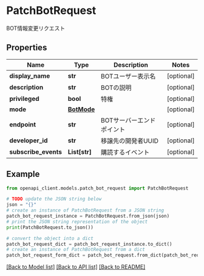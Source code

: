 # PatchBotRequest

BOT情報変更リクエスト

## Properties

Name | Type | Description | Notes
------------ | ------------- | ------------- | -------------
**display_name** | **str** | BOTユーザー表示名 | [optional] 
**description** | **str** | BOTの説明 | [optional] 
**privileged** | **bool** | 特権 | [optional] 
**mode** | [**BotMode**](BotMode.md) |  | [optional] 
**endpoint** | **str** | BOTサーバーエンドポイント | [optional] 
**developer_id** | **str** | 移譲先の開発者UUID | [optional] 
**subscribe_events** | **List[str]** | 購読するイベント | [optional] 

## Example

```python
from openapi_client.models.patch_bot_request import PatchBotRequest

# TODO update the JSON string below
json = "{}"
# create an instance of PatchBotRequest from a JSON string
patch_bot_request_instance = PatchBotRequest.from_json(json)
# print the JSON string representation of the object
print(PatchBotRequest.to_json())

# convert the object into a dict
patch_bot_request_dict = patch_bot_request_instance.to_dict()
# create an instance of PatchBotRequest from a dict
patch_bot_request_form_dict = patch_bot_request.from_dict(patch_bot_request_dict)
```
[[Back to Model list]](../README.md#documentation-for-models) [[Back to API list]](../README.md#documentation-for-api-endpoints) [[Back to README]](../README.md)


